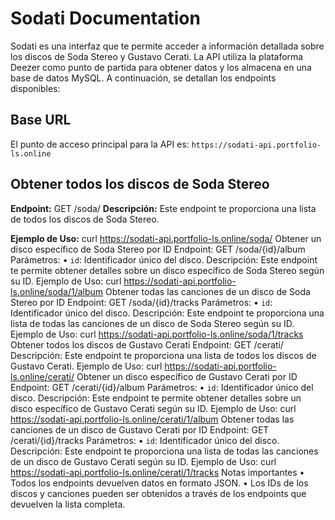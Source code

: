 # Sodati Documentation

Sodati es una interfaz que te permite acceder a información detallada sobre los discos de Soda Stereo y Gustavo Cerati. La API utiliza la plataforma Deezer como punto de partida para obtener datos y los almacena en una base de datos MySQL. A continuación, se detallan los endpoints disponibles:

## Base URL
El punto de acceso principal para la API es: `https://sodati-api.portfolio-ls.online`

## Obtener todos los discos de Soda Stereo
**Endpoint:**
GET /soda/
**Descripción:**
Este endpoint te proporciona una lista de todos los discos de Soda Stereo.

**Ejemplo de Uso:**
curl https://sodati-api.portfolio-ls.online/soda/
Obtener un disco específico de Soda Stereo por ID
Endpoint:
GET /soda/{id}/album
Parámetros:
• `id`: Identificador único del disco.
Descripción:
Este endpoint te permite obtener detalles sobre un disco específico de Soda Stereo según su ID.
Ejemplo de Uso:
curl https://sodati-api.portfolio-ls.online/soda/1/album
Obtener todas las canciones de un disco de Soda Stereo por ID
Endpoint:
GET /soda/{id}/tracks
Parámetros:
• `id`: Identificador único del disco.
Descripción:
Este endpoint te proporciona una lista de todas las canciones de un disco de Soda Stereo según su ID.
Ejemplo de Uso:
curl https://sodati-api.portfolio-ls.online/soda/1/tracks
Obtener todos los discos de Gustavo Cerati
Endpoint:
GET /cerati/
Descripción:
Este endpoint te proporciona una lista de todos los discos de Gustavo Cerati.
Ejemplo de Uso:
curl https://sodati-api.portfolio-ls.online/cerati/
Obtener un disco específico de Gustavo Cerati por ID
Endpoint:
GET /cerati/{id}/album
Parámetros:
• `id`: Identificador único del disco.
Descripción:
Este endpoint te permite obtener detalles sobre un disco específico de Gustavo Cerati según su ID.
Ejemplo de Uso:
curl https://sodati-api.portfolio-ls.online/cerati/1/album
Obtener todas las canciones de un disco de Gustavo Cerati por ID
Endpoint:
GET /cerati/{id}/tracks
Parámetros:
• `id`: Identificador único del disco.
Descripción:
Este endpoint te proporciona una lista de todas las canciones de un disco de Gustavo Cerati según su ID.
Ejemplo de Uso:
curl https://sodati-api.portfolio-ls.online/cerati/1/tracks
Notas importantes
• Todos los endpoints devuelven datos en formato JSON.
• Los IDs de los discos y canciones pueden ser obtenidos a través de los endpoints que devuelven la lista completa.